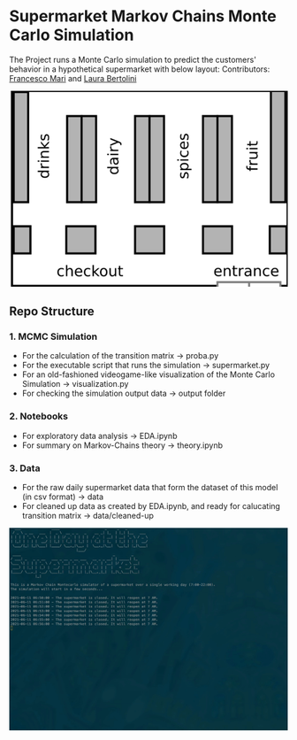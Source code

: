 # Supermarket Markov Chains Monte Carlo Simulation 
The Project runs a Monte Carlo simulation to predict the customers' behavior in a hypothetical supermarket with below layout:
Contributors: [Francesco Mari](https://github.com/fra-mari) and [Laura Bertolini](https://github.com/Rellino)

![Supermarket layout](supermarkt.png)

## Repo Structure

### 1. MCMC Simulation
- For the calculation of the transition matrix -> proba.py
- For the executable script that runs the simulation -> supermarket.py
- For an old-fashioned videogame-like visualization of the Monte Carlo Simulation -> visualization.py
- For checking the simulation output data -> output folder

### 2. Notebooks
- For exploratory data analysis -> EDA.ipynb
- For summary on Markov-Chains theory -> theory.ipynb

### 3. Data
- For the raw daily supermarket data that form the dataset of this model (in csv format) -> data
- For cleaned up data as created by EDA.ipynb, and ready for calucating transition matrix -> data/cleaned-up

![MCMC Simulation](Simulator.gif)
